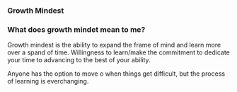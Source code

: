 ### Growth Mindest

### What does growth mindet mean to me?

Growth mindest is the ability to expand the frame of mind and learn more over a spand of time. Willingness to learn/make the commitment to dedicate your time to advancing to the best of your ability.

Anyone has the option to move o when things get difficult, but the process of learning is everchanging. 